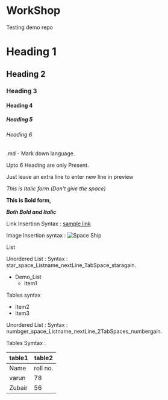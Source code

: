 # WorkShop
Testing demo repo
# Heading 1
## Heading 2
### Heading 3
#### Heading 4
##### Heading 5
###### Heading 6

.md - Mark down language.

Upto 6 Heading are only Present.

Just leave an extra line to enter new line in preview

*This is Italic form (Don't give the space)*

**This is Bold form,**

***Both Bold and Italic***

Link Insertion Syntax : [sample link](https://www.google.com/search?q=what+is+readme+in+github&rlz=1C1GCEB_enIN979IN979&oq=What+is+readMe&aqs=chrome.3.0i512j69i57j0i512l8.11462j0j15&sourceid=chrome&ie=UTF-8)

Image Insertion syntax : 
![Space Ship](https://thumbs.dreamstime.com/b/alien-mothership-spaceship-deep-space-ufo-spacecraft-flying-universe-planet-stars-rear-view-d-rendering-render-127064275.jpg)

List 

Unordered List : Syntax : star_space_Listname_nextLine_TabSpace_staragain.

* Demo_List
  * Item1

Tables syntax

  * Item2
  * Item3

Unordered List : Syntax : numbger_space_Listname_nextLine_2TabSpaces_numbergain.



Tables Symtax :

table1 | table2
-------|-------
Name | roll no.
varun | 78
Zubair | 56
